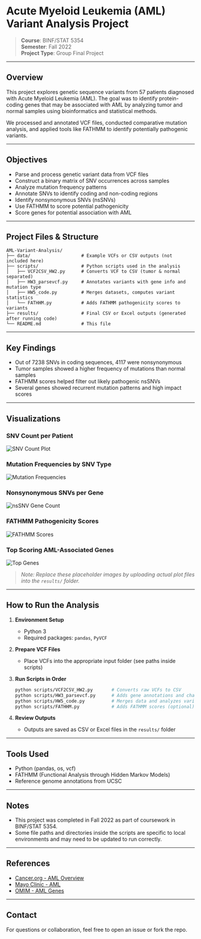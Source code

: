 # Acute Myeloid Leukemia (AML) Variant Analysis Project

> **Course**: BINF/STAT 5354  
> **Semester**: Fall 2022  
> **Project Type**: Group Final Project  

---

## Overview
This project explores genetic sequence variants from 57 patients diagnosed with Acute Myeloid Leukemia (AML). The goal was to identify protein-coding genes that may be associated with AML by analyzing tumor and normal samples using bioinformatics and statistical methods.

We processed and annotated VCF files, conducted comparative mutation analysis, and applied tools like FATHMM to identify potentially pathogenic variants.

---

## Objectives
- Parse and process genetic variant data from VCF files
- Construct a binary matrix of SNV occurrences across samples
- Analyze mutation frequency patterns
- Annotate SNVs to identify coding and non-coding regions
- Identify nonsynonymous SNVs (nsSNVs)
- Use FATHMM to score potential pathogenicity
- Score genes for potential association with AML

---

## Project Files & Structure
```
AML-Variant-Analysis/
├── data/                   # Example VCFs or CSV outputs (not included here)
├── scripts/                # Python scripts used in the analysis
│   ├── VCF2CSV_HW2.py      # Converts VCF to CSV (tumor & normal separated)
│   ├── HW3_parsevcf.py     # Annotates variants with gene info and mutation type
│   ├── HW5_code.py         # Merges datasets, computes variant statistics
│   └── FATHHM.py           # Adds FATHMM pathogenicity scores to variants
├── results/                # Final CSV or Excel outputs (generated after running code)
└── README.md               # This file
```

---

## Key Findings
- Out of 7238 SNVs in coding sequences, 4117 were nonsynonymous
- Tumor samples showed a higher frequency of mutations than normal samples
- FATHMM scores helped filter out likely pathogenic nsSNVs
- Several genes showed recurrent mutation patterns and high impact scores

---

## Visualizations

### SNV Count per Patient
![SNV Count Plot](results/snv_count_per_patient.png)

### Mutation Frequencies by SNV Type
![Mutation Frequencies](results/mutation_frequencies.png)

### Nonsynonymous SNVs per Gene
![nsSNV Gene Count](results/nsSNV_per_gene.png)

### FATHMM Pathogenicity Scores
![FATHMM Scores](results/fathmm_scores.png)

### Top Scoring AML-Associated Genes
![Top Genes](results/top_genes_by_score.png)

> *Note: Replace these placeholder images by uploading actual plot files into the `results/` folder.*

---

## How to Run the Analysis
1. **Environment Setup**
   - Python 3
   - Required packages: `pandas`, `PyVCF`

2. **Prepare VCF Files**
   - Place VCFs into the appropriate input folder (see paths inside scripts)

3. **Run Scripts in Order**
   ```bash
   python scripts/VCF2CSV_HW2.py       # Converts raw VCFs to CSV
   python scripts/HW3_parsevcf.py      # Adds gene annotations and change type
   python scripts/HW5_code.py          # Merges data and analyzes variant stats
   python scripts/FATHHM.py            # Adds FATHMM scores (optional)
   ```

4. **Review Outputs**
   - Outputs are saved as CSV or Excel files in the `results/` folder

---

## Tools Used
- Python (pandas, os, vcf)
- FATHMM (Functional Analysis through Hidden Markov Models)
- Reference genome annotations from UCSC

---

## Notes
- This project was completed in Fall 2022 as part of coursework in BINF/STAT 5354.
- Some file paths and directories inside the scripts are specific to local environments and may need to be updated to run correctly.

---

## References
- [Cancer.org - AML Overview](https://www.cancer.org/cancer/acute-myeloid-leukemia/about/what-is-aml.html)
- [Mayo Clinic - AML](https://www.mayoclinic.org/diseases-conditions/acute-myelogenous-leukemia/symptoms-causes/syc-20369109)
- [OMIM - AML Genes](https://www.omim.org)

---

## Contact
For questions or collaboration, feel free to open an issue or fork the repo.